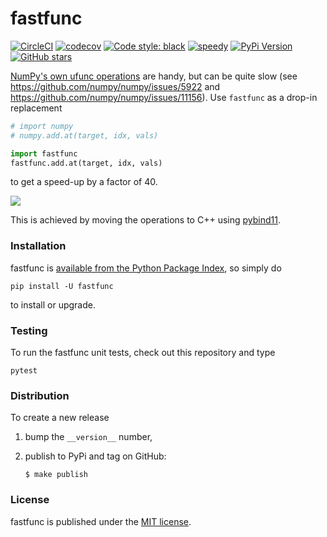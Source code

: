 # fastfunc

[![CircleCI](https://img.shields.io/circleci/project/github/nschloe/fastfunc/master.svg)](https://circleci.com/gh/nschloe/fastfunc/tree/master)
[![codecov](https://img.shields.io/codecov/c/github/nschloe/fastfunc.svg)](https://codecov.io/gh/nschloe/fastfunc)
[![Code style: black](https://img.shields.io/badge/code%20style-black-000000.svg)](https://github.com/ambv/black)
[![speedy](https://img.shields.io/badge/speedy-gonzales-ff69b4.svg)](https://github.com/nschloe/fastfunc)
[![PyPi Version](https://img.shields.io/pypi/v/fastfunc.svg)](https://pypi.org/project/fastfunc)
[![GitHub stars](https://img.shields.io/github/stars/nschloe/fastfunc.svg?logo=github&label=Stars&logoColor=white)](https://github.com/nschloe/fastfunc)

[NumPy's own ufunc
operations](https://docs.scipy.org/doc/numpy/reference/generated/numpy.ufunc.at.html)
are handy, but can be quite slow (see https://github.com/numpy/numpy/issues/5922 and
https://github.com/numpy/numpy/issues/11156).  Use `fastfunc` as a drop-in replacement
```python
# import numpy
# numpy.add.at(target, idx, vals)

import fastfunc
fastfunc.add.at(target, idx, vals)
```
to get a speed-up by a factor of 40.

![](https://nschloe.github.io/fastfunc/add.png)

This is achieved by moving the operations to C++ using [pybind11](https://github.com/pybind/pybind11).

### Installation

fastfunc is [available from the Python Package
Index](https://pypi.org/project/fastfunc/), so simply do
```
pip install -U fastfunc
```
to install or upgrade.

### Testing

To run the fastfunc unit tests, check out this repository and type
```
pytest
```

### Distribution
To create a new release

1. bump the `__version__` number,

2. publish to PyPi and tag on GitHub:
    ```
    $ make publish
    ```

### License

fastfunc is published under the [MIT license](https://en.wikipedia.org/wiki/MIT_License).
